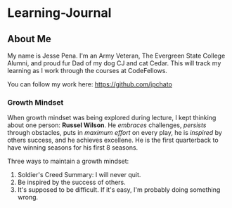 # Learning-Journal

## About Me
My name is Jesse Pena.  I'm an Army Veteran, The Evergreen State College Alumni, and proud fur Dad of my dog CJ and cat Cedar. This will track my learning as I work through the courses at CodeFellows.

You can follow my work here: https://github.com/jpchato
### Growth Mindset
When growth mindset was being explored during lecture, I kept thinking about one person: **Russel Wilson**. He *embraces* challenges, *persists* through obstacles, puts in *maximum effort* on every play, he is *inspired* by others success, and he achieves excellene.  He is the first quarterback to have winning seasons for his first 8 seasons. 

Three ways to maintain a growth mindset:
1) Soldier's Creed Summary: I will never quit.
2) Be inspired by the success of others.
3) It's supposed to be difficult. If it's easy, I'm probably doing something wrong.



